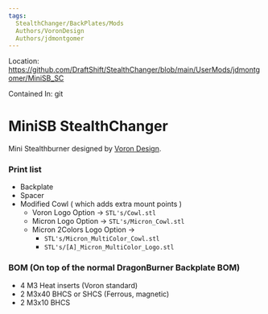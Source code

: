 ```yaml
---
tags:
  StealthChanger/BackPlates/Mods
  Authors/VoronDesign
  Authors/jdmontgomer
---
```


Location:  [https://github.com/DraftShift/StealthChanger/blob/main/UserMods/jdmontgomer/MiniSB_SC
](https://github.com/DraftShift/StealthChanger/blob/main/UserMods/jdmontgomer/MiniSB_SC)

Contained In: git

# MiniSB StealthChanger

Mini Stealthburner designed by [Voron Design](https://vorondesign.com/).

### Print list

- Backplate
- Spacer
- Modified Cowl ( which adds extra mount points )
    - Voron Logo Option -> `STL's/Cowl.stl`
    - Micron Logo Option -> `STL's/Micron_Cowl.stl`
    - Micron 2Colors Logo Option ->
        - `STL's/Micron_MultiColor_Cowl.stl`
        - `STL's/[A]_Micron_MultiColor_Logo.stl`

### BOM (On top of the normal DragonBurner Backplate BOM)

- 4 M3 Heat inserts (Voron standard)
- 2 M3x40 BHCS or SHCS (Ferrous, magnetic)
- 2 M3x10 BHCS
